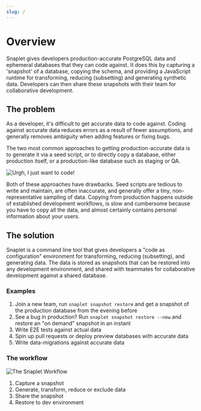 ```yaml
---
slug: /
---
```


# Overview

Snaplet gives developers production-accurate PostgreSQL data and ephemeral databases that they can code against. It does this by capturing a 'snapshot' of a database, copying the schema, and providing a JavaScript runtime for transforming, reducing (subsetting) and generating synthetic data. Developers can then share these snapshots with their team for collaborative development.

## The problem

As a developer, it's difficult to get accurate data to code against. Coding against accurate data reduces errors as a result of fewer assumptions, and generally removes ambiguity when adding features or fixing bugs.

The two most common approaches to getting production-accurate data is to generate it via a seed script, or to directly copy a database, either production itself, or a production-like database such as staging or QA.

<div style={{textAlign: 'center'}}>

![Urgh, I just want to code!](/img/problem-statement.svg)

</div>

Both of these approaches have drawbacks. Seed scripts are tedious to write and maintain, are often inaccurate, and generally offer a tiny, non-representative sampling of  data. Copying from production happens outside of established development workflows, is slow and cumbersome because you have to copy all the data, and almost certainly contains personal information about your users.

## The solution

Snaplet is a command line tool that gives developers a "code as configuration" environment for transforming, reducing (subsetting), and generating data.
The data is stored as snapshots that can be restored into any development environment, and shared with teammates for collaborative development against a shared database.

### Examples

1. Join a new team, run `snaplet snapshot restore` and get a snapshot of the production database from the evening before
2. See a bug in production? Run `snaplet snapshot restore --new` and restore an "on demand" snapshot in an instant
3. Write E2E tests against actual data
4. Spin up pull requests or deploy preview databases with accurate data
5. Write data-migrations against accurate data

### The workflow

<div style={{textAlign: 'center'}}>

![The Snaplet Workflow](/img/workflow.svg)

</div>

1. Capture a snapshot
2. Generate, transform, reduce or exclude data
3. Share the snapshot
4. Restore to dev environment 
